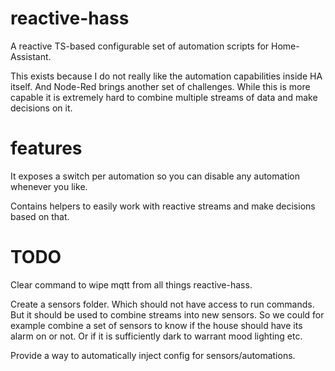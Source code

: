 # reactive-hass

A reactive TS-based configurable set of automation scripts for Home-Assistant.

This exists because I do not really like the automation capabilities inside HA itself. And Node-Red brings another set of challenges. While this is more capable it is extremely hard to combine multiple streams of data and make decisions on it.

# features

It exposes a switch per automation so you can disable any automation whenever you like.

Contains helpers to easily work with reactive streams and make decisions based on that.

# TODO

Clear command to wipe mqtt from all things reactive-hass.

Create a sensors folder. Which should not have access to run commands. But it should be used to combine streams into new sensors. So we could for example combine a set of sensors to know if the house should have its alarm on or not. Or if it is sufficiently dark to warrant mood lighting etc.

Provide a way to automatically inject config for sensors/automations.
